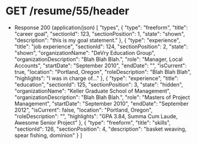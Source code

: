 # GET /resume/55/header

+ Response 200 (application/json)
  [
    "types",
    {
      "type": "freeform",
      "title": "career goal",
      "sectionId": 123,
      "sectionPosition": 1,
      "state": "shown",
      "description": "this is my goal statement."
    },
    {
      "type": "experience",
      "title": "job experience",
      "sectionId": 124,
      "sectionPosition": 2,
      "state": "shown",
      "organizationName": "DeVry Education Group",
      "organizationDescription": "Blah Blah Blah.",
      "role": "Manager, Local Accounts",
      "startDate": "September 2010",
      "endDate": "",
      "isCurrent": true,
      "location": "Portland, Oregon",
      "roleDescription": "Blah Blah Blah",
      "highlights": "I was in charge of..."
    },
    {
      "type": "experience",
      "title": "education",
      "sectionId": 125,
      "sectionPosition": 3,
      "state": "hidden",
      "organizationName": "Keller Graduate School of Management",
      "organizationDescription": "Blah Blah Blah.",
      "role": "Masters of Project Management",
      "startDate": "September 2010",
      "endDate": "September 2012",
      "isCurrent": false,
      "location": "Portland, Oregon",
      "roleDescription": "",
      "highlights": "GPA 3.84, Summa Cum Laude, Awesome Senior Project"
    },
    {
      "type": "freeform",
      "title": "skills",
      "sectionId": 126,
      "sectionPosition": 4,
      "description": "basket weaving, spear fishing, dominion"
    }
  ]
  
